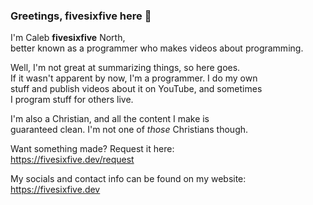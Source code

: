 ### Greetings, fivesixfive here 👋
I'm Caleb **fivesixfive** North,\
better known as a programmer who makes videos about programming.

Well, I'm not great at summarizing things, so here goes.\
If it wasn't apparent by now, I'm a programmer. I do my own\
stuff and publish videos about it on YouTube, and sometimes\
I program stuff for others live.

I'm also a Christian, and all the content I make is\
guaranteed clean. I'm not one of _those_ Christians though.

Want something made? Request it here:\
https://fivesixfive.dev/request

My socials and contact info can be found
on my website:\
https://fivesixfive.dev